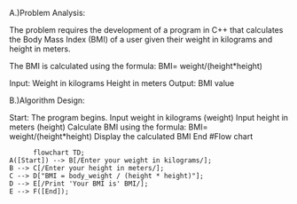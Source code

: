 A.)Problem Analysis:

The problem requires the development of a program in C++ that calculates the Body Mass Index (BMI) of a user given their weight in kilograms and height in meters.

The BMI is calculated using the formula: BMI= weight/(height*height)

Input: Weight in kilograms Height in meters Output: BMI value

B.)Algorithm Design:

Start: The program begins.
Input weight in kilograms (weight)
Input height in meters (height)
Calculate BMI using the formula: BMI= weight/(height*height)
Display the calculated BMI
End
#Flow chart
``` mermaid
      flowchart TD;
A([Start]) --> B[/Enter your weight in kilograms/];
B --> C[/Enter your height in meters/];
C --> D["BMI = body_weight / (height * height)"];
D --> E[/Print 'Your BMI is' BMI/];
E --> F([End]);
```
